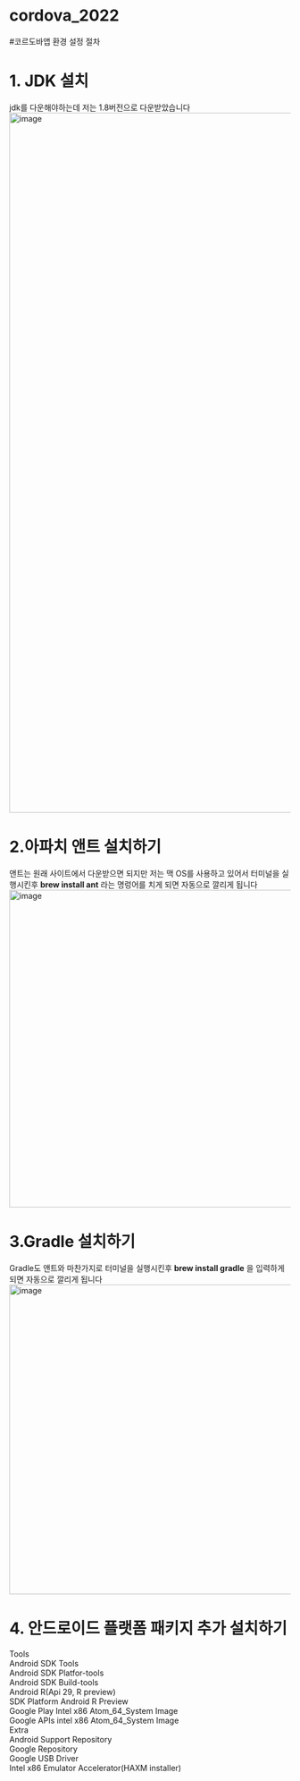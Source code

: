 # cordova_2022

#코르도바앱 환경 설정 절차
<h1>1. JDK 설치</h1>
<h>jdk를 다운해야하는데 저는 1.8버전으로 다운받았습니다</h>
<h><img width="1252" alt="image" src="https://user-images.githubusercontent.com/74278588/204412072-e7aa1c63-ff2d-49bd-8025-e0a2f3f9af77.png"></h>

<h1>2.아파치 앤트 설치하기</h1>
<h>앤트는 원래 사이트에서 다운받으면 되지만 저는 맥 OS를 사용하고 있어서</h>
<h>터미널을 실행시킨후 <strong>brew install ant</strong> 라는 명렁어를 치게 되면 자동으로 깔리게 됩니다</h>
<h><img width="568" alt="image" src="https://user-images.githubusercontent.com/74278588/204412863-acd351c5-1af5-420e-8bb1-3178307fc4ef.png"></h>

<h1>3.Gradle 설치하기</h1>
<h>Gradle도 앤트와 마찬가지로 터미널을 실행시킨후 <strong>brew install gradle</strong> 을 입력하게되면 자동으로 깔리게 됩니다</h>
<h><img width="554" alt="image" src="https://user-images.githubusercontent.com/74278588/204413164-55b6cc68-b2a1-4e55-947d-fb05f98ae3e3.png">
</h>

<h1>4. 안드로이드 플랫폼 패키지 추가 설치하기</h1>
<h>Tools <br>
	Android SDK Tools<br>
	Android SDK Platfor-tools<br>
	Android SDK Build-tools<br>
Android R(Api 29, R preview)<br>
	SDK Platform Android R Preview<br>
	Google Play Intel x86 Atom_64_System Image<br>
	Google APIs intel x86 Atom_64_System Image<br>
Extra<br>
	Android Support Repository<br>
	Google Repository<br>
	Google USB Driver<br>
	Intel x86 Emulator Accelerator(HAXM installer)<br>
</h>
